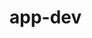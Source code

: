 # app-dev
[^1]: This is the footnote.
| Syntax | Description |
| ----------- | ----------- |
| Header | Horry Potter |
| Paragraph | Goblet of Fire |
